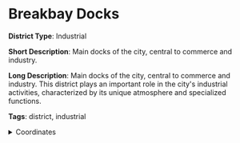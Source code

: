 # Breakbay Docks

**District Type**: Industrial

**Short Description**: Main docks of the city, central to commerce and industry.

**Long Description**: Main docks of the city, central to commerce and industry. This district plays an important role in the city's industrial activities, characterized by its unique atmosphere and specialized functions.

**Tags**: district, industrial

<details>
<summary>Coordinates</summary>

- [3575,2732]
- [3993,3194]
- [4141,3394]
- [4153,3524]
- [4149,3874]
- [4631,3852]
- [4655,3836]
- [4721,3870]
- [4753,3846]
- [4813,3876]
- [4875,3828]
- [4917,3864]
- [4921,3882]
- [5043,3852]
- [5183,3882]
- [5625,3366]
- [5531,3286]
- [5559,3234]
- [5523,3196]
- [5557,3134]
- [5581,2936]
- [5517,2874]
- [5439,2814]
- [5629,2538]
- [5593,2434]
- [5693,2362]
- [5785,2378]
- [5791,2310]
- [5633,2304]
- [5609,2160]
- [5547,2162]
- [5299,2020]
- [4011,2366]
- [3689,2624]
- [3669,2656]
- [3669,2680]
- [3613,2688]

</details>
